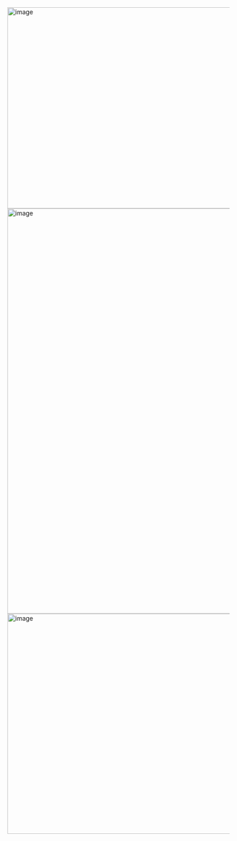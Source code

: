 

<img width="676" height="456" alt="image" src="https://github.com/user-attachments/assets/41be2f51-f3dc-4153-95b1-250c06557c86" />

<img width="2250" height="918" alt="image" src="https://github.com/user-attachments/assets/e6423271-19eb-4271-a6b0-0c6d66728127" />

<img width="564" height="499" alt="image" src="https://github.com/user-attachments/assets/08239cb1-95a8-494c-9692-895aee95ec5a" />
